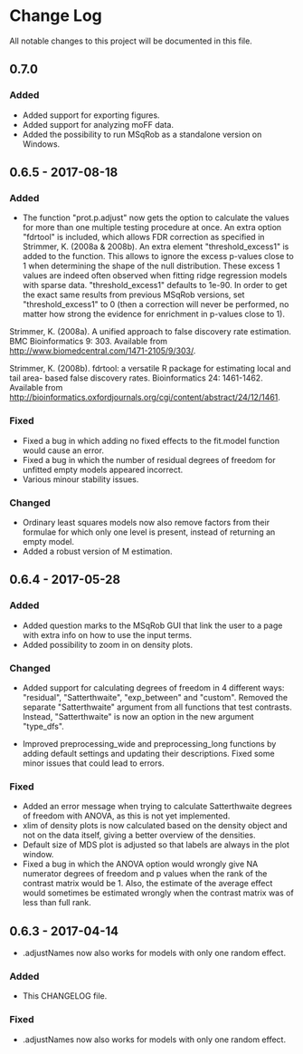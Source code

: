 # Change Log
All notable changes to this project will be documented in this file.

## 0.7.0 

### Added

- Added support for exporting figures.
- Added support for analyzing moFF data.
- Added the possibility to run MSqRob as a standalone version on Windows.

## 0.6.5 - 2017-08-18

### Added

 - The function "prot.p.adjust" now gets the option to calculate the values for more than one multiple testing procedure at once. An extra option "fdrtool" is included, which allows FDR correction as specified in Strimmer, K. (2008a & 2008b). An extra element "threshold_excess1" is added to the function. This allows to ignore the excess p-values close to 1 when determining the shape of the null distribution. These excess 1 values are indeed often observed when fitting ridge regression models with sparse data. "threshold_excess1" defaults to 1e-90. In order to get the exact same results from previous MSqRob versions, set "threshold_excess1" to 0 (then a correction will never be performed, no matter how strong the evidence for enrichment in p-values close to 1).
 
 Strimmer, K. (2008a). A unified approach to false discovery rate estimation. BMC Bioinformatics 9: 303. Available from http://www.biomedcentral.com/1471-2105/9/303/.

Strimmer, K. (2008b). fdrtool: a versatile R package for estimating local and tail area- based false discovery rates. Bioinformatics 24: 1461-1462. Available from http://bioinformatics.oxfordjournals.org/cgi/content/abstract/24/12/1461.

### Fixed

 - Fixed a bug in which adding no fixed effects to the fit.model function would cause an error.
 - Fixed a bug in which the number of residual degrees of freedom for unfitted empty models appeared incorrect.
 - Various minour stability issues.
 
### Changed

 - Ordinary least squares models now also remove factors from their formulae for which only one level is present, instead of returning an empty model.
 - Added a robust version of M estimation.

## 0.6.4 - 2017-05-28

### Added

- Added question marks to the MSqRob GUI that link the user to a page with extra info on how to use the input terms.
- Added possibility to zoom in on density plots.

### Changed

- Added support for calculating degrees of freedom in 4 different ways: "residual", "Satterthwaite", "exp_between" and "custom". Removed the separate "Satterthwaite" argument from all functions that test contrasts. Instead, "Satterthwaite" is now an option in the new argument "type_dfs".

- Improved preprocessing_wide and preprocessing_long functions by adding default settings and updating their descriptions. Fixed some minor issues that could lead to errors.

### Fixed

- Added an error message when trying to calculate Satterthwaite degrees of freedom with ANOVA, as this is not yet implemented.
- xlim of density plots is now calculated based on the density object and not on the data itself, giving a better overview of the densities.
- Default size of MDS plot is adjusted so that labels are always in the plot window.
- Fixed a bug in which the ANOVA option would wrongly give NA numerator degrees of freedom and p values when the rank of the contrast matrix would be 1. Also, the estimate of the average effect would sometimes be estimated wrongly when the contrast matrix was of less than full rank.

## 0.6.3 - 2017-04-14

- .adjustNames now also works for models with only one random effect.

### Added
- This CHANGELOG file.

### Fixed
- .adjustNames now also works for models with only one random effect.
